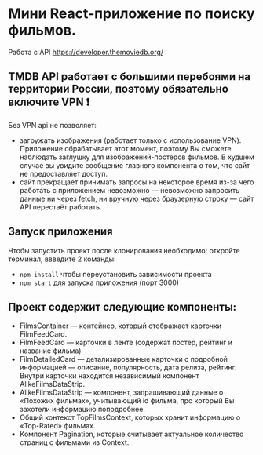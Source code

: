 # Мини React-приложение по поиску фильмов. 
Работа с API https://developer.themoviedb.org/ 

##  TMDB API работает с большими перебоями на территории России, поэтому обязательно включите VPN ❗️

Без VPN api не позволяет:
- загружать изображения (работает только с использование VPN). Приложение обрабатывает этот момент, поэтому Вы сможете наблюдать заглушку для изображений-постеров фильмов. В худшем случае вы увидите сообщение главного компонента о том, что сайт не предоставляет доступ. 
- сайт прекращает принимать запросы на некоторое время из-за чего работать с приложением невозможно — невозможно запросить данные ни через fetch, ни вручную через браузерную строку — сайт API перестаёт работать. 

## Запуск приложения
Чтобы запустить проект после клонирования необходимо: откройте терминал, ввведите 2 команды:
- `npm install` чтобы переустановить зависимости проекта
- `npm start` для запуска приложения (порт 3000)

## Проект содержит следующие компоненты:
- FilmsContainer — контейнер, который отображает карточки FilmFeedCard. 
- FilmFeedCard — карточки в ленте (содержат постер, рейтинг и название фильма)
- FilmDetailedCard — детализированные карточки с подробной информацией — описание, популярность, дата релиза, рейтинг. Внутри карточки находится независимый компонент AlikeFilmsDataStrip.
- AlikeFilmsDataStrip — компонент, запрашивающий данные о «Похожих фильмах», учитывающий id фильма, про который Вы захотели информацию поподробнее. 
- Общий контекст TopFilmsContext, которых хранит информацию о «Top-Rated» фильмах. 
- Компонент Pagination, которые считывает актуальное количество страниц с фильмами из Context.



  
